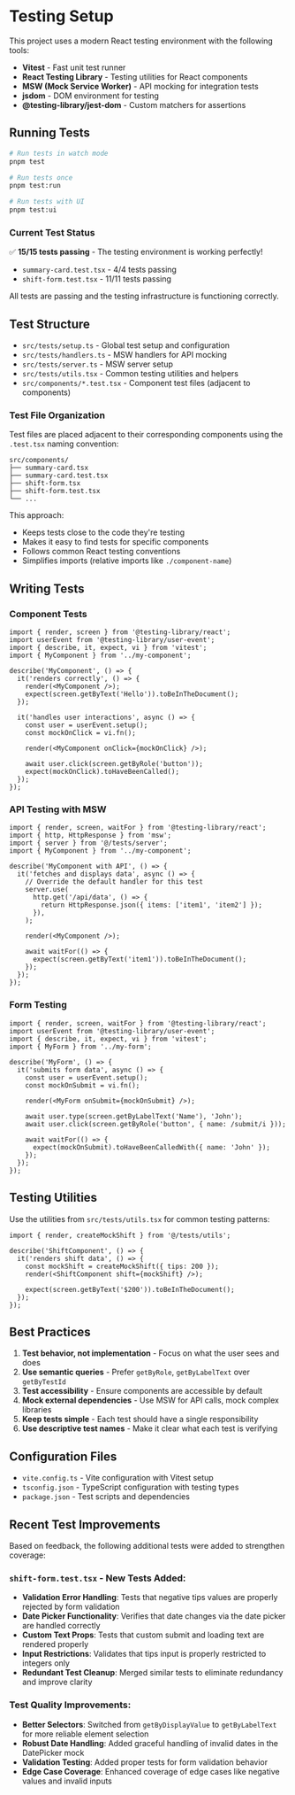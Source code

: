 # Testing Setup

This project uses a modern React testing environment with the following tools:

- **Vitest** - Fast unit test runner
- **React Testing Library** - Testing utilities for React components
- **MSW (Mock Service Worker)** - API mocking for integration tests
- **jsdom** - DOM environment for testing
- **@testing-library/jest-dom** - Custom matchers for assertions

## Running Tests

```bash
# Run tests in watch mode
pnpm test

# Run tests once
pnpm test:run

# Run tests with UI
pnpm test:ui
```

### Current Test Status

✅ **15/15 tests passing** - The testing environment is working perfectly!

- `summary-card.test.tsx` - 4/4 tests passing
- `shift-form.test.tsx` - 11/11 tests passing

All tests are passing and the testing infrastructure is functioning correctly.

## Test Structure

- `src/tests/setup.ts` - Global test setup and configuration
- `src/tests/handlers.ts` - MSW handlers for API mocking
- `src/tests/server.ts` - MSW server setup
- `src/tests/utils.tsx` - Common testing utilities and helpers
- `src/components/*.test.tsx` - Component test files (adjacent to components)

### Test File Organization

Test files are placed adjacent to their corresponding components using the `.test.tsx` naming convention:

```
src/components/
├── summary-card.tsx
├── summary-card.test.tsx
├── shift-form.tsx
├── shift-form.test.tsx
└── ...
```

This approach:

- Keeps tests close to the code they're testing
- Makes it easy to find tests for specific components
- Follows common React testing conventions
- Simplifies imports (relative imports like `./component-name`)

## Writing Tests

### Component Tests

```tsx
import { render, screen } from '@testing-library/react';
import userEvent from '@testing-library/user-event';
import { describe, it, expect, vi } from 'vitest';
import { MyComponent } from '../my-component';

describe('MyComponent', () => {
  it('renders correctly', () => {
    render(<MyComponent />);
    expect(screen.getByText('Hello')).toBeInTheDocument();
  });

  it('handles user interactions', async () => {
    const user = userEvent.setup();
    const mockOnClick = vi.fn();

    render(<MyComponent onClick={mockOnClick} />);

    await user.click(screen.getByRole('button'));
    expect(mockOnClick).toHaveBeenCalled();
  });
});
```

### API Testing with MSW

```tsx
import { render, screen, waitFor } from '@testing-library/react';
import { http, HttpResponse } from 'msw';
import { server } from '@/tests/server';
import { MyComponent } from '../my-component';

describe('MyComponent with API', () => {
  it('fetches and displays data', async () => {
    // Override the default handler for this test
    server.use(
      http.get('/api/data', () => {
        return HttpResponse.json({ items: ['item1', 'item2'] });
      }),
    );

    render(<MyComponent />);

    await waitFor(() => {
      expect(screen.getByText('item1')).toBeInTheDocument();
    });
  });
});
```

### Form Testing

```tsx
import { render, screen, waitFor } from '@testing-library/react';
import userEvent from '@testing-library/user-event';
import { describe, it, expect, vi } from 'vitest';
import { MyForm } from '../my-form';

describe('MyForm', () => {
  it('submits form data', async () => {
    const user = userEvent.setup();
    const mockOnSubmit = vi.fn();

    render(<MyForm onSubmit={mockOnSubmit} />);

    await user.type(screen.getByLabelText('Name'), 'John');
    await user.click(screen.getByRole('button', { name: /submit/i }));

    await waitFor(() => {
      expect(mockOnSubmit).toHaveBeenCalledWith({ name: 'John' });
    });
  });
});
```

## Testing Utilities

Use the utilities from `src/tests/utils.tsx` for common testing patterns:

```tsx
import { render, createMockShift } from '@/tests/utils';

describe('ShiftComponent', () => {
  it('renders shift data', () => {
    const mockShift = createMockShift({ tips: 200 });
    render(<ShiftComponent shift={mockShift} />);

    expect(screen.getByText('$200')).toBeInTheDocument();
  });
});
```

## Best Practices

1. **Test behavior, not implementation** - Focus on what the user sees and does
2. **Use semantic queries** - Prefer `getByRole`, `getByLabelText` over `getByTestId`
3. **Test accessibility** - Ensure components are accessible by default
4. **Mock external dependencies** - Use MSW for API calls, mock complex libraries
5. **Keep tests simple** - Each test should have a single responsibility
6. **Use descriptive test names** - Make it clear what each test is verifying

## Configuration Files

- `vite.config.ts` - Vite configuration with Vitest setup
- `tsconfig.json` - TypeScript configuration with testing types
- `package.json` - Test scripts and dependencies

## Recent Test Improvements

Based on feedback, the following additional tests were added to strengthen coverage:

### `shift-form.test.tsx` - New Tests Added:

- **Validation Error Handling**: Tests that negative tips values are properly rejected by form validation
- **Date Picker Functionality**: Verifies that date changes via the date picker are handled correctly
- **Custom Text Props**: Tests that custom submit and loading text are rendered properly
- **Input Restrictions**: Validates that tips input is properly restricted to integers only
- **Redundant Test Cleanup**: Merged similar tests to eliminate redundancy and improve clarity

### Test Quality Improvements:

- **Better Selectors**: Switched from `getByDisplayValue` to `getByLabelText` for more reliable element selection
- **Robust Date Handling**: Added graceful handling of invalid dates in the DatePicker mock
- **Validation Testing**: Added proper tests for form validation behavior
- **Edge Case Coverage**: Enhanced coverage of edge cases like negative values and invalid inputs
